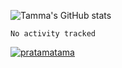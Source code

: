 ![Tamma's GitHub stats](https://github-readme-stats.vercel.app/api?username=pratamatama&theme=react&hide_border=true&show_icons=true&include_all_commits=true&count_private=true&hide=issues)

<!--START_SECTION:waka-->

```text
No activity tracked
```

<!--END_SECTION:waka-->

[ ![pratamatama](https://www.hackthebox.eu/badge/image/953029)](https://app.hackthebox.com/profile/953029)
